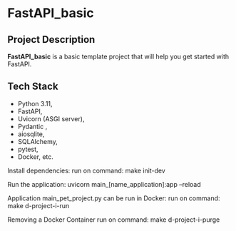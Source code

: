 # FastAPI_basic

## Project Description
**FastAPI_basic** is a basic template project that will help you get started with FastAPI.

## Tech Stack
- Python 3.11,
- FastAPI,
- Uvicorn (ASGI server),
- Pydantic ,
- aiosqlite,
- SQLAlchemy,
- pytest,
- Docker,  etc.

Install dependencies:
run on command: make init-dev 


Run the application:
uvicorn main_[name_application]:app –reload

Application main_pet_project.py can be run in Docker:
run on command: make d-project-i-run

Removing a Docker Container
run on command: make d-project-i-purge
